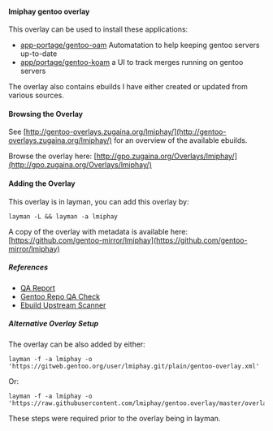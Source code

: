 #### lmiphay gentoo overlay

This overlay can be used to install these applications:

+ [app-portage/gentoo-oam](https://github.com/lmiphay/gentoo-oam) Automatation to help keeping gentoo servers up-to-date
+ [app/portage/gentoo-koam](https://github.com/lmiphay/gentoo-koam) a UI to track merges running on gentoo servers

The overlay also contains ebuilds I have either created or updated from various sources.

#### Browsing the Overlay

See [http://gentoo-overlays.zugaina.org/lmiphay/](http://gentoo-overlays.zugaina.org/lmiphay/) for an overview of the available ebuilds.

Browse the overlay here: [http://gpo.zugaina.org/Overlays/lmiphay/](http://gpo.zugaina.org/Overlays/lmiphay/)

#### Adding the Overlay

This overlay is in layman, you can add this overlay by:

```
layman -L && layman -a lmiphay
```

A copy of the overlay with metadata is available here: [https://github.com/gentoo-mirror/lmiphay](https://github.com/gentoo-mirror/lmiphay)

##### References

+ [QA Report](https://qa-reports.gentoo.org/output/repos/lmiphay.html)
+ [Gentoo Repo QA Check](http://gentoo.github.io/repo-qa-check-results/lmiphay.html)
+ [Ebuild Upstream Scanner](http://euscan.gentooexperimental.org/maintainers/lmiphay@gmail.com/)

##### Alternative Overlay Setup

The overlay can be also added by either:

```
layman -f -a lmiphay -o 'https://gitweb.gentoo.org/user/lmiphay.git/plain/gentoo-overlay.xml'
```

Or:

```
layman -f -a lmiphay -o 'https://raw.githubusercontent.com/lmiphay/gentoo.overlay/master/overlay.xml'
```

These steps were required prior to the overlay being in layman.
